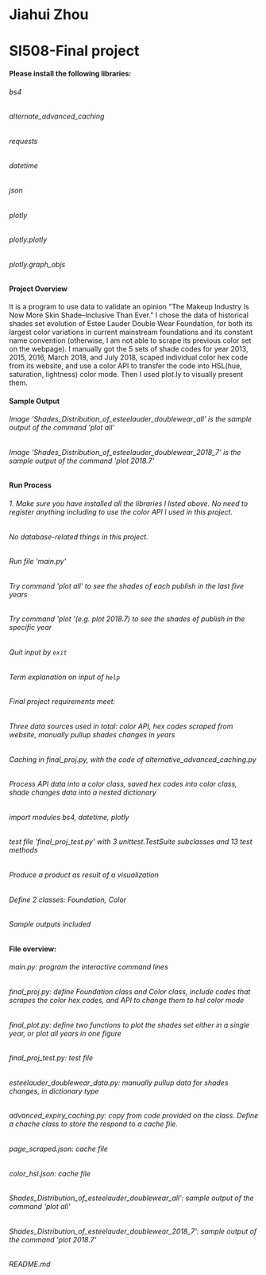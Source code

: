 # Jiahui Zhou
# SI508-Final project

#### Please install the following libraries:
###### bs4
###### alternate_advanced_caching
###### requests
###### datetime
###### json
###### plotly
###### plotly.plotly
###### plotly.graph_objs

#### Project Overview
It is a program to use data to validate an opinion "The Makeup Industry Is Now More Skin Shade–Inclusive Than Ever." I chose 
the data of historical shades set evolution of Estee Lauder Double Wear Foundation, for both its largest color variations in current mainstream foundations and its constant name convention (otherwise, I am not able to scrape its previous color set on the webpage). I manually got the 5 sets of shade codes for year 2013, 2015, 2016, March 2018, and July 2018, scaped individual color hex code from its website, and use a color API to transfer the code into HSL(hue, saturation, lightness) color mode. Then I used plot.ly to visually present them. 

#### Sample Output
###### Image 'Shades_Distribution_of_esteelauder_doublewear_all' is the sample output of the command 'plot all'
###### Image 'Shades_Distribution_of_esteelauder_doublewear_2018_7' is the sample output of the command 'plot 2018.7'

#### Run Process
###### 1. Make sure you have installed all the libraries I listed above. No need to register anything including to use the color API I used in this project.
###### No database-related things in this project.
###### Run file 'main.py'
###### Try command 'plot all' to see the shades of each publish in the last five years
###### Try command 'plot <Year>'(e.g. plot 2018.7) to see the shades of publish in the specific year
###### Quit input by `exit`
###### Term explanation on input of `help`
###### Final project requirements meet: 
###### Three data sources used in total: color API, hex codes scraped from website, manually pullup shades changes in years
###### Caching in final_proj.py, with the code of alternative_advanced_caching.py
###### Process API data into a color class, saved hex codes into color class, shade changes data into a nested dictionary
###### import modules bs4, datetime, plotly
###### test file 'final_proj_test.py' with 3 unittest.TestSuite subclasses and 13 test methods
###### Produce a product as result of a visualization
###### Define 2 classes: Foundation, Color
###### Sample outputs included

#### File overview:
###### main.py: program the interactive command lines
###### final_proj.py: define Foundation class and Color class, include codes that scrapes the color hex codes, and API to change them to hsl color mode
###### final_plot.py: define two functions to plot the shades set either in a single year, or plot all years in one figure
###### final_proj_test.py: test file
###### esteelauder_doublewear_data.py: manually pullup data for shades changes, in dictionary type
###### advanced_expiry_caching.py: copy from code provided on the class. Define a chache class to store the respond to a cache file.
###### page_scraped.json: cache file
###### color_hsl.json: cache file
###### Shades_Distribution_of_esteelauder_doublewear_all': sample output of the command 'plot all'
###### Shades_Distribution_of_esteelauder_doublewear_2018_7': sample output of the command 'plot 2018.7'
###### README.md






